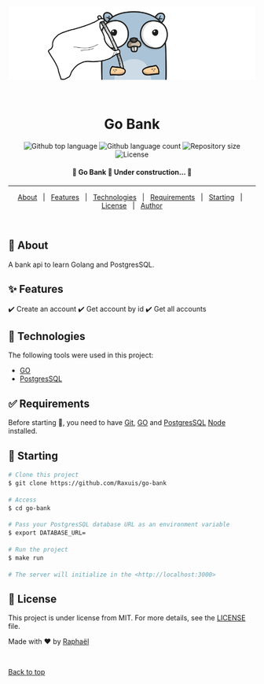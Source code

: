 <div align="center" id="top"> 
  <img src="https://raw.githubusercontent.com/danielb42/whiteflag/master/whiteflag.png" alt="Go Bank" />

&#xa0;

  <!-- <a href="https://gobank.netlify.app">Demo</a> -->
</div>

<h1 align="center">Go Bank</h1>

<p align="center">
  <img alt="Github top language" src="https://img.shields.io/github/languages/top/Raxuis/go-bank?color=56BEB8">

  <img alt="Github language count" src="https://img.shields.io/github/languages/count/Raxuis/go-bank?color=56BEB8">

  <img alt="Repository size" src="https://img.shields.io/github/repo-size/Raxuis/go-bank?color=56BEB8">

  <img alt="License" src="https://img.shields.io/github/license/Raxuis/go-bank?color=56BEB8">
</p>

<h4 align="center">
	🚧  Go Bank 🚀 Under construction...  🚧
</h4>

<hr>

<p align="center">
  <a href="#dart-about">About</a> &#xa0; | &#xa0; 
  <a href="#sparkles-features">Features</a> &#xa0; | &#xa0;
  <a href="#rocket-technologies">Technologies</a> &#xa0; | &#xa0;
  <a href="#white_check_mark-requirements">Requirements</a> &#xa0; | &#xa0;
  <a href="#checkered_flag-starting">Starting</a> &#xa0; | &#xa0;
  <a href="#memo-license">License</a> &#xa0; | &#xa0;
  <a href="https://github.com/Raxuis" target="_blank">Author</a>
</p>

<br>

## :dart: About

A bank api to learn Golang and PostgresSQL.

## :sparkles: Features

:heavy_check_mark: Create an account
:heavy_check_mark: Get account by id
:heavy_check_mark: Get all accounts

## :rocket: Technologies

The following tools were used in this project:

- [GO](https://go.dev/)
- [PostgresSQL](https://www.postgresql.org/)

## :white_check_mark: Requirements

Before starting :checkered_flag:, you need to have [Git](https://git-scm.com), [GO](https://go.dev/) and [PostgresSQL](https://www.postgresql.org/) [Node](https://nodejs.org/en/) installed.

## :checkered_flag: Starting

```bash
# Clone this project
$ git clone https://github.com/Raxuis/go-bank

# Access
$ cd go-bank

# Pass your PostgresSQL database URL as an environment variable
$ export DATABASE_URL=

# Run the project
$ make run

# The server will initialize in the <http://localhost:3000>
```

## :memo: License

This project is under license from MIT. For more details, see the [LICENSE](LICENSE.md) file.

Made with :heart: by <a href="https://github.com/Raxuis" target="_blank">Raphaël</a>

&#xa0;

<a href="#top">Back to top</a>
